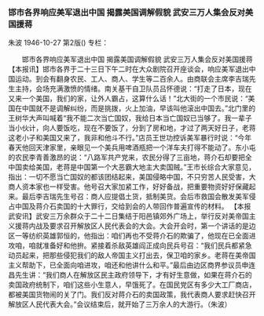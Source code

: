 ### 邯市各界响应美军退出中国  揭露美国调解假貌  武安三万人集会反对美国援蒋
朱波
1946-10-27
第2版()
专栏：

　　邯市各界响应美军退出中国
    揭露美国调解假貌
    武安三万人集会反对美国援蒋
    【本报讯】邯市各界于二十三日下午二时在大众剧院召开座谈会，响应美军退出中国运动。到会有翻身农民、工人、商人、学生等二百余人。由商联会主席李吉瑞先生主持，会场充满激愤的情绪。南关基干自卫队员吕怀德说：“打走了日本，现在又来一个美国，我们的家，让外人霸占，这算什么话！”北大街的一个市民说：“美国在中国就不是调解纠纷，而是挑拨，火上加油，早该叫他滚出中国去。”北门里的王树华大声叫喊着“我不能二次当亡国奴，我给日本当亡国奴已当够了。我一辈子当小伙计，向人要饭吃，现在不要饭了，分到了房和地，才过了两天好日子，老蒋这老小子和美国又来了，我非和他斗不行。”店员王世功控诉美军暴行时说：“今年春天他回天津家里，亲眼见一个美兵用啤酒瓶把一个洋车夫打得不能动了。东小屯的农民李青善激昂的说：“八路军共产党来，农民分得了三亩地，蒋介石却要把全中国卖给美国，老蒋是中国第一个大恶霸大地主大卖国贼。”王市长综合大家意见，指出：一切不愿当亡国奴的都该团结起来，美国侵略中国，不只穷苦人民受害，大商人资本家也一样受害。他号召大家加紧工作，好好备战，把重要物资好好保藏起来。最后李吉瑞先生号召：商人应提倡土货，抵制美货。会后市救国会散发美军侵占中国及蒋介石卖国的十大罪行，交给到会的人带回作普遍宣传的材料。
    【本报武安讯】武安三万余群众于二十二日集结于阳邑镇郊外广场上，举行反对美帝国主义援蒋内战及要求召开解放区人民代表会的大会。大会开会时，第一个讲话的是边区一等纺织英雄郭恒的，他指出：咱们再也不受蒋介石的欺骗了，他现在已全面进攻咱，咱就准备好和他拚。紧接着杀敌英雄阎正成向民兵号召：“我们民兵都紧急动员起来，把那些侵犯我们的敌人帝国主义打出去，保卫咱的家乡。老蒋在美帝国主义帮助下，已全面向咱进攻，咱还和他讲什么和平。”最后由边区商界参议员申连昌先生讲：“我们商人在解放区民主政府领导下，才有好生意做，如果在蒋介石的卖国政府统制下，咱们这些小生意人，早饿死了。在国民党区有多少大工厂商店，都被美国货物闹的关了门。我们反对蒋介石的卖国政策，我代表商人要求赶快召开解放区人民代表大会。”会议结束后，就开始了三万余人的大游行。（朱波）
